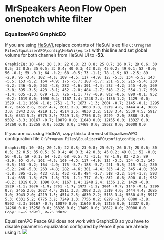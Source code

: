 # MrSpeakers Aeon Flow Open onenotch white filter
### EqualizerAPO GraphicEQ
If you are using [HeSuVi](https://sourceforge.net/projects/hesuvi/), replace contents of HeSuVi's eq file `C:\Program Files\EqualizerAPO\config\HeSuVi\eq.txt` with this line and set global volume for both channels from HeSuVi UI to **-53**.
```
GraphicEQ: 10 -84; 20 1.0; 22 0.8; 23 0.8; 25 0.7; 26 0.7; 28 0.6; 30 0.5; 32 0.5; 35 0.5; 37 0.4; 40 0.3; 42 0.3; 45 0.2; 49 0.1; 52 -0.0; 56 -0.1; 59 -0.1; 64 -0.2; 68 -0.5; 73 -1.1; 78 -1.9; 83 -2.5; 89 -2.9; 95 -3.4; 102 -4.0; 109 -4.5; 117 -4.9; 125 -5.3; 134 -5.5; 143 -5.5; 153 -5.2; 164 -4.9; 175 -5.7; 188 -5.7; 201 -5.5; 215 -5.4; 230 -5.2; 246 -5.0; 263 -4.8; 282 -4.6; 301 -4.4; 323 -4.2; 345 -4.0; 369 -3.8; 395 -3.5; 423 -3.1; 452 -2.8; 484 -2.7; 518 -2.2; 554 -1.7; 593 -1.4; 635 -1.3; 679 -1.3; 726 -1.1; 777 -0.9; 832 -0.6; 890 -0.1; 952 -0.2; 1019 0.0; 1090 0.4; 1167 1.4; 1248 2.4; 1336 1.2; 1429 -0.0; 1529 -1.1; 1636 -1.8; 1751 -1.7; 1873 -1.3; 2004 -0.7; 2145 -0.1; 2295 0.7; 2455 2.6; 2627 4.4; 2811 3.3; 3008 3.3; 3219 4.6; 3444 4.4; 3685 3.0; 3943 2.0; 4219 1.5; 4514 2.5; 4830 2.2; 5168 3.4; 5530 4.5; 5917 5.3; 6331 5.2; 6775 3.9; 7249 1.3; 7756 0.2; 8299 -2.0; 8880 -3.8; 9502 -3.3; 10167 -0.7; 10879 0.0; 11640 0.0; 12455 0.0; 13327 0.0; 14260 0.0; 15258 0.0; 16326 0.0; 17469 0.0; 18692 0.0; 20000 0.0
```
If you are not using HeSuVi, copy this to the end of EqualizerAPO configuration file `C:\Program Files\EqualizerAPO\config\config.txt`.
```
GraphicEQ: 10 -84; 20 1.0; 22 0.8; 23 0.8; 25 0.7; 26 0.7; 28 0.6; 30 0.5; 32 0.5; 35 0.5; 37 0.4; 40 0.3; 42 0.3; 45 0.2; 49 0.1; 52 -0.0; 56 -0.1; 59 -0.1; 64 -0.2; 68 -0.5; 73 -1.1; 78 -1.9; 83 -2.5; 89 -2.9; 95 -3.4; 102 -4.0; 109 -4.5; 117 -4.9; 125 -5.3; 134 -5.5; 143 -5.5; 153 -5.2; 164 -4.9; 175 -5.7; 188 -5.7; 201 -5.5; 215 -5.4; 230 -5.2; 246 -5.0; 263 -4.8; 282 -4.6; 301 -4.4; 323 -4.2; 345 -4.0; 369 -3.8; 395 -3.5; 423 -3.1; 452 -2.8; 484 -2.7; 518 -2.2; 554 -1.7; 593 -1.4; 635 -1.3; 679 -1.3; 726 -1.1; 777 -0.9; 832 -0.6; 890 -0.1; 952 -0.2; 1019 0.0; 1090 0.4; 1167 1.4; 1248 2.4; 1336 1.2; 1429 -0.0; 1529 -1.1; 1636 -1.8; 1751 -1.7; 1873 -1.3; 2004 -0.7; 2145 -0.1; 2295 0.7; 2455 2.6; 2627 4.4; 2811 3.3; 3008 3.3; 3219 4.6; 3444 4.4; 3685 3.0; 3943 2.0; 4219 1.5; 4514 2.5; 4830 2.2; 5168 3.4; 5530 4.5; 5917 5.3; 6331 5.2; 6775 3.9; 7249 1.3; 7756 0.2; 8299 -2.0; 8880 -3.8; 9502 -3.3; 10167 -0.7; 10879 0.0; 11640 0.0; 12455 0.0; 13327 0.0; 14260 0.0; 15258 0.0; 16326 0.0; 17469 0.0; 18692 0.0; 20000 0.0
Copy: L=-5.3dB*l, R=-5.3dB*R
```
EqualizerAPO Peace GUI does not work with GraphicEQ so you have to disable parametric equalization configured by Peace if you are already using it.
![](https://raw.githubusercontent.com/jaakkopasanen/AutoEq/master/results/SBAF-Serious/innerfidelity/onear/MrSpeakers%20Aeon%20Flow%20Open%20onenotch%20white%20filter/MrSpeakers%20Aeon%20Flow%20Open%20onenotch%20white%20filter.png)
